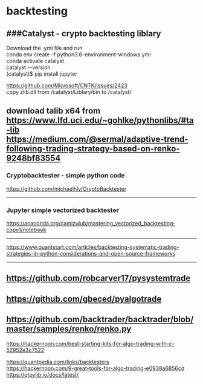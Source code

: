 # backtesting

###Catalyst - crypto backtesting liblary  
----------------------------------------------------------
Download the .yml file and run  
conda env create -f python3.6-environment-windows.yml  
conda activate catalyst  
catalyst --version  
(catalyst)$ pip install jupyter

https://github.com/Microsoft/CNTK/issues/2423  
copy zlib.dll from /catalyst/Liblary/bin to /catalyst/

download talib x64 from https://www.lfd.uci.edu/~gohlke/pythonlibs/#ta-lib  
https://medium.com/@sermal/adaptive-trend-following-trading-strategy-based-on-renko-9248bf83554  
----------------------------------------------------------


### Cryptobacktester - simple python code  
https://github.com/michaelhly/CryptoBacktester

----------------------------------------------------------
### Jupyter simple vectorized backtester

https://anaconda.org/camizulub/mastering_vectorized_backtesting-copy1/notebook

----------------------------------------------------------
https://www.quantstart.com/articles/backtesting-systematic-trading-strategies-in-python-considerations-and-open-source-frameworks  

---------------------------------------------------------
https://github.com/robcarver17/pysystemtrade  
---------------------------------------------------------
https://github.com/gbeced/pyalgotrade  
---------------------------------------------------------

https://github.com/backtrader/backtrader/blob/master/samples/renko/renko.py  
--------------------------------------------------------

https://hackernoon.com/best-starting-kits-for-algo-trading-with-c-52952e3c7522

https://quantpedia.com/links/backtesters  
https://hackernoon.com/9-great-tools-for-algo-trading-e0938a6856cd  
https://qtpylib.io/docs/latest/  
